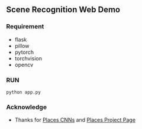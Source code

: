 ## Scene Recognition Web Demo 

### Requirement

* flask
* pillow
* pytorch
* torchvision
* opencv


### RUN  

```
python app.py
```

### Acknowledge 

* Thanks for [Places CNNs](https://github.com/CSAILVision/places365) and [Places Project Page](http://places2.csail.mit.edu/)